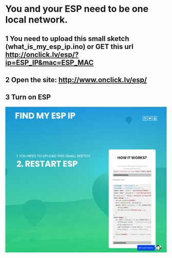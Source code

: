 # You and your ESP need to be one local network.


## 1 You need to upload this small sketch (what_is_my_esp_ip.ino) or GET this url http://onclick.lv/esp/?ip=ESP_IP&mac=ESP_MAC
## 2 Open the site: http://www.onclick.lv/esp/
## 3 Turn on ESP

![alt text](https://github.com/renat2985/what_is_my_esp_ip/raw/master/screen.png "Screen")
